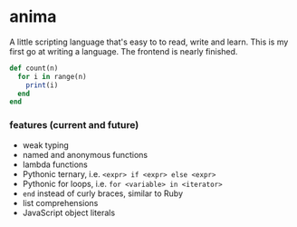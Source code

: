 # anima

A little scripting language that's easy to to read, write and learn. This is my first go at writing a language. The frontend is nearly finished.

```ruby
def count(n)
  for i in range(n)
    print(i)
  end
end
```

### features (current and future)

* weak typing
* named and anonymous functions
* lambda functions
* Pythonic ternary, i.e. `<expr> if <expr> else <expr>`
* Pythonic for loops, i.e. `for <variable> in <iterator>`
* `end` instead of curly braces, similar to Ruby
* list comprehensions
* JavaScript object literals

